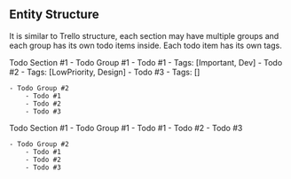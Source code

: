 ﻿## Entity Structure

It is similar to Trello structure, each section may have multiple groups and each group has its 
own todo items inside. Each todo item has its own tags.

Todo Section #1
	- Todo Group #1
		- Todo #1 - Tags: [Important, Dev]
		- Todo #2 - Tags: [LowPriority, Design]
		- Todo #3 - Tags: []

	- Todo Group #2
		- Todo #1
		- Todo #2
		- Todo #3

Todo Section #1
	- Todo Group #1
		- Todo #1
		- Todo #2
		- Todo #3

	- Todo Group #2
		- Todo #1
		- Todo #2
		- Todo #3
	
